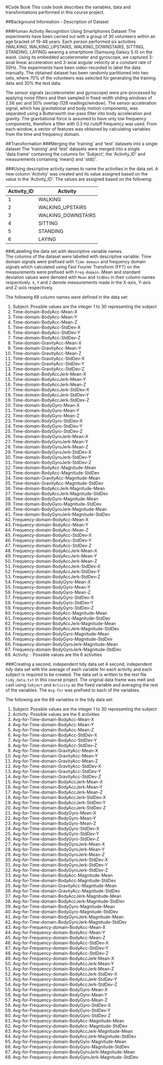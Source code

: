 #Code Book
This code book describes the variables, data and transformations performed in this course project.

##Background Information - Description of Dataset

###Human Activity Recognition Using Smartphones Dataset
The experiments have been carried out with a group of 30 volunteers within an age bracket of 19-48 years. Each person performed six activities (WALKING, WALKING_UPSTAIRS, WALKING_DOWNSTAIRS, SITTING, STANDING, LAYING) wearing a smartphone (Samsung Galaxy S II) on the waist. Using its embedded accelerometer and gyroscope, we captured 3-axial linear acceleration and 3-axial angular velocity at a constant rate of 50Hz. The experiments have been video-recorded to label the data manually. The obtained dataset has been randomly partitioned into two sets, where 70% of the volunteers was selected for generating the training data and 30% the test data. 

The sensor signals (accelerometer and gyroscope) were pre-processed by applying noise filters and then sampled in fixed-width sliding windows of 2.56 sec and 50% overlap (128 readings/window). The sensor acceleration signal, which has gravitational and body motion components, was separated using a Butterworth low-pass filter into body acceleration and gravity. The gravitational force is assumed to have only low frequency components, therefore a filter with 0.3 Hz cutoff frequency was used. From each window, a vector of features was obtained by calculating variables from the time and frequency domain.

##Transformation
###Merging the 'training' and 'test' datasets into a single dataset
The 'training' and 'test' datasets were merged into a single 'data.frame' containing the columns for 'Subject', the 'Activity_ID' and measurements containing 'mean() and 'std()'.

###Using descriptive activity names to name the activities in the data set.
A new column 'Activity' was created and its value assigned based on the value in the 'Activity_ID'.
The values are assigned based on the following:

Activity_ID | Activity
------------|----------
1 | WALKING
2 | WALKING_UPSTAIRS
3 | WALKING_DOWNSTAIRS
4 | SITTING
5 | STANDING
6 | LAYING

###Labelling the data set with descriptive variable names.  
The columns of the dataset were labelled with descriptive variable. Time domain signals were prefixed with `Time-domain` and frequency domain signals which calculated using Fast Fourier Transform (FFT) on the measurements were prefixed with `Freq-domain`. Mean and standard deviation values were denoted with `Mean` and `StdDev` in their column names respectively. `X`, `Y` and `Z` denote measurements made in the X-axis, Y-axis and Z-axis respectively.

The following 68 column names were defined in the data set:

1. Subject: Possible values are the integer 1 to 30 representing the subject                                      
2. Time-domain-BodyAcc-Mean-X                    
3. Time-domain-BodyAcc-Mean-Y                    
4. Time-domain-BodyAcc-Mean-Z                    
5. Time-domain-BodyAcc-StdDev-X                  
6. Time-domain-BodyAcc-StdDev-Y                  
7. Time-domain-BodyAcc-StdDev-Z                  
8. Time-domain-GravityAcc-Mean-X                 
9. Time-domain-GravityAcc-Mean-Y                 
10. Time-domain-GravityAcc-Mean-Z                 
11. Time-domain-GravityAcc-StdDev-X               
12. Time-domain-GravityAcc-StdDev-Y               
13. Time-domain-GravityAcc-StdDev-Z               
14. Time-domain-BodyAccJerk-Mean-X                
15. Time-domain-BodyAccJerk-Mean-Y                
16. Time-domain-BodyAccJerk-Mean-Z                
17. Time-domain-BodyAccJerk-StdDev-X              
18. Time-domain-BodyAccJerk-StdDev-Y              
19. Time-domain-BodyAccJerk-StdDev-Z              
20. Time-domain-BodyGyro-Mean-X                   
21. Time-domain-BodyGyro-Mean-Y                   
22. Time-domain-BodyGyro-Mean-Z                   
23. Time-domain-BodyGyro-StdDev-X                 
24. Time-domain-BodyGyro-StdDev-Y                 
25. Time-domain-BodyGyro-StdDev-Z                 
26. Time-domain-BodyGyroJerk-Mean-X               
27. Time-domain-BodyGyroJerk-Mean-Y               
28. Time-domain-BodyGyroJerk-Mean-Z               
29. Time-domain-BodyGyroJerk-StdDev-X             
30. Time-domain-BodyGyroJerk-StdDev-Y             
31. Time-domain-BodyGyroJerk-StdDev-Z             
32. Time-domain-BodyAcc-Magnitude-Mean            
33. Time-domain-BodyAcc-Magnitude-StdDev          
34. Time-domain-GravityAcc-Magnitude-Mean         
35. Time-domain-GravityAcc-Magnitude-StdDev       
36. Time-domain-BodyAccJerk-Magnitude-Mean        
37. Time-domain-BodyAccJerk-Magnitude-StdDev      
38. Time-domain-BodyGyro-Magnitude-Mean           
39. Time-domain-BodyGyro-Magnitude-StdDev         
40. Time-domain-BodyGyroJerk-Magnitude-Mean       
41. Time-domain-BodyGyroJerk-Magnitude-StdDev     
42. Frequency-domain-BodyAcc-Mean-X               
43. Frequency-domain-BodyAcc-Mean-Y               
44. Frequency-domain-BodyAcc-Mean-Z              
45. Frequency-domain-BodyAcc-StdDev-X             
46. Frequency-domain-BodyAcc-StdDev-Y             
47. Frequency-domain-BodyAcc-StdDev-Z             
48. Frequency-domain-BodyAccJerk-Mean-X           
49. Frequency-domain-BodyAccJerk-Mean-Y           
50. Frequency-domain-BodyAccJerk-Mean-Z           
51. Frequency-domain-BodyAccJerk-StdDev-X         
52. Frequency-domain-BodyAccJerk-StdDev-Y         
53. Frequency-domain-BodyAccJerk-StdDev-Z         
54. Frequency-domain-BodyGyro-Mean-X              
55. Frequency-domain-BodyGyro-Mean-Y              
56. Frequency-domain-BodyGyro-Mean-Z              
57. Frequency-domain-BodyGyro-StdDev-X            
58. Frequency-domain-BodyGyro-StdDev-Y            
59. Frequency-domain-BodyGyro-StdDev-Z            
60. Frequency-domain-BodyAcc-Magnitude-Mean       
61. Frequency-domain-BodyAcc-Magnitude-StdDev     
62. Frequency-domain-BodyAccJerk-Magnitude-Mean   
63. Frequency-domain-BodyAccJerk-Magnitude-StdDev 
64. Frequency-domain-BodyGyro-Magnitude-Mean      
65. Frequency-domain-BodyGyro-Magnitude-StdDev    
66. Frequency-domain-BodyGyroJerk-Magnitude-Mean  
67. Frequency-domain-BodyGyroJerk-Magnitude-StdDev
68. Activity: : Possible values are the 6 activities             

###Creating a second, independent tidy data set
A second, independent tidy data set with the average of each variable for each activity and each subject is required to be created. 
The data set is written to the text file `tidy_data.txt` in this course project. The original data frame was melt and cast using `Subject` and `Activity` as the fixed variable and averaging the rest of the variables. The `Avg-for` was prefixed to each of the variables. 

The following are the 68 variables in the tidy data set:

1. Subject: Possible values are the integer 1 to 30 representing the subject        
2. Activity: Possible values are the 6 activities                                 
3. Avg-for-Time-domain-BodyAcc-Mean-X                    
4. Avg-for-Time-domain-BodyAcc-Mean-Y                    
5. Avg-for-Time-domain-BodyAcc-Mean-Z                    
6. Avg-for-Time-domain-BodyAcc-StdDev-X                  
7. Avg-for-Time-domain-BodyAcc-StdDev-Y                  
8. Avg-for-Time-domain-BodyAcc-StdDev-Z                  
9. Avg-for-Time-domain-GravityAcc-Mean-X                 
10. Avg-for-Time-domain-GravityAcc-Mean-Y                 
11. Avg-for-Time-domain-GravityAcc-Mean-Z                 
12. Avg-for-Time-domain-GravityAcc-StdDev-X               
13. Avg-for-Time-domain-GravityAcc-StdDev-Y               
14. Avg-for-Time-domain-GravityAcc-StdDev-Z               
15. Avg-for-Time-domain-BodyAccJerk-Mean-X                
16. Avg-for-Time-domain-BodyAccJerk-Mean-Y                
17. Avg-for-Time-domain-BodyAccJerk-Mean-Z                
18. Avg-for-Time-domain-BodyAccJerk-StdDev-X              
19. Avg-for-Time-domain-BodyAccJerk-StdDev-Y              
20. Avg-for-Time-domain-BodyAccJerk-StdDev-Z              
21. Avg-for-Time-domain-BodyGyro-Mean-X                   
22. Avg-for-Time-domain-BodyGyro-Mean-Y                   
23. Avg-for-Time-domain-BodyGyro-Mean-Z                   
24. Avg-for-Time-domain-BodyGyro-StdDev-X                 
25. Avg-for-Time-domain-BodyGyro-StdDev-Y                 
26. Avg-for-Time-domain-BodyGyro-StdDev-Z                 
27. Avg-for-Time-domain-BodyGyroJerk-Mean-X               
28. Avg-for-Time-domain-BodyGyroJerk-Mean-Y               
29. Avg-for-Time-domain-BodyGyroJerk-Mean-Z               
30. Avg-for-Time-domain-BodyGyroJerk-StdDev-X             
31. Avg-for-Time-domain-BodyGyroJerk-StdDev-Y             
32. Avg-for-Time-domain-BodyGyroJerk-StdDev-Z             
33. Avg-for-Time-domain-BodyAcc-Magnitude-Mean            
34. Avg-for-Time-domain-BodyAcc-Magnitude-StdDev          
35. Avg-for-Time-domain-GravityAcc-Magnitude-Mean         
36. Avg-for-Time-domain-GravityAcc-Magnitude-StdDev       
37. Avg-for-Time-domain-BodyAccJerk-Magnitude-Mean        
38. Avg-for-Time-domain-BodyAccJerk-Magnitude-StdDev      
39. Avg-for-Time-domain-BodyGyro-Magnitude-Mean           
40. Avg-for-Time-domain-BodyGyro-Magnitude-StdDev         
41. Avg-for-Time-domain-BodyGyroJerk-Magnitude-Mean       
42. Avg-for-Time-domain-BodyGyroJerk-Magnitude-StdDev     
43. Avg-for-Frequency-domain-BodyAcc-Mean-X               
44. Avg-for-Frequency-domain-BodyAcc-Mean-Y               
45. Avg-for-Frequency-domain-BodyAcc-Mean-Z              
46. Avg-for-Frequency-domain-BodyAcc-StdDev-X             
47. Avg-for-Frequency-domain-BodyAcc-StdDev-Y             
48. Avg-for-Frequency-domain-BodyAcc-StdDev-Z             
49. Avg-for-Frequency-domain-BodyAccJerk-Mean-X           
50. Avg-for-Frequency-domain-BodyAccJerk-Mean-Y           
51. Avg-for-Frequency-domain-BodyAccJerk-Mean-Z           
52. Avg-for-Frequency-domain-BodyAccJerk-StdDev-X         
53. Avg-for-Frequency-domain-BodyAccJerk-StdDev-Y         
54. Avg-for-Frequency-domain-BodyAccJerk-StdDev-Z         
55. Avg-for-Frequency-domain-BodyGyro-Mean-X              
56. Avg-for-Frequency-domain-BodyGyro-Mean-Y              
57. Avg-for-Frequency-domain-BodyGyro-Mean-Z              
58. Avg-for-Frequency-domain-BodyGyro-StdDev-X            
59. Avg-for-Frequency-domain-BodyGyro-StdDev-Y            
60. Avg-for-Frequency-domain-BodyGyro-StdDev-Z            
61. Avg-for-Frequency-domain-BodyAcc-Magnitude-Mean       
62. Avg-for-Frequency-domain-BodyAcc-Magnitude-StdDev     
63. Avg-for-Frequency-domain-BodyAccJerk-Magnitude-Mean   
64. Avg-for-Frequency-domain-BodyAccJerk-Magnitude-StdDev
65. Avg-for-Frequency-domain-BodyGyro-Magnitude-Mean      
66. Avg-for-Frequency-domain-BodyGyro-Magnitude-StdDev    
67. Avg-for-Frequency-domain-BodyGyroJerk-Magnitude-Mean
68. Avg-for-Frequency-domain-BodyGyroJerk-Magnitude-StdDev


 